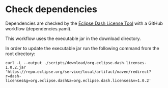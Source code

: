 # Check dependencies

Dependencies are checked by the [Eclipse Dash License Tool](https://github.com/eclipse/dash-licenses) with a GitHub workflow (dependencies.yaml).

This workflow uses the executable jar in the download directory.

In order to update the executable jar run the following command from the root directory:

    curl -L --output ./scripts/download/org.eclipse.dash.licenses-1.0.2.jar 'https://repo.eclipse.org/service/local/artifact/maven/redirect?r=dash-licenses&g=org.eclipse.dash&a=org.eclipse.dash.licenses&v=1.0.2'
